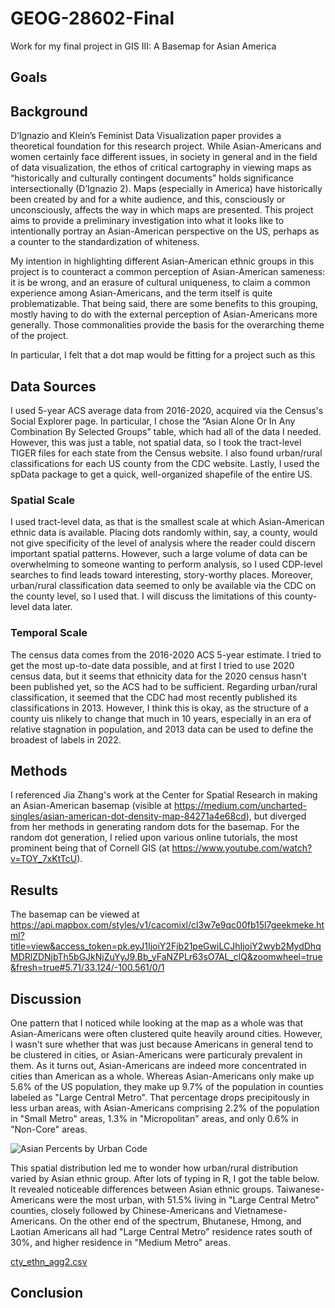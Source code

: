 # GEOG-28602-Final
Work for my final project in GIS III: A Basemap for Asian America

## Goals


## Background
D’Ignazio and Klein’s Feminist Data Visualization paper provides a theoretical foundation for this research project. While Asian-Americans and women certainly face different issues, in society in general and in the field of data visualization, the ethos of critical cartography in viewing maps as “historically and culturally contingent documents” holds significance intersectionally (D’Ignazio 2). Maps (especially in America) have historically been created by and for a white audience, and this, consciously or unconsciously, affects the way in which maps are presented. This project aims to provide a preliminary investigation into what it looks like to intentionally portray an Asian-American perspective on the US, perhaps as a counter to the standardization of whiteness.

My intention in highlighting different Asian-American ethnic groups in this project is to counteract a common perception of Asian-American sameness: it is be wrong, and an erasure of cultural uniqueness, to claim a common experience among Asian-Americans, and the term itself is quite problematizable. That being said, there are some benefits to this grouping, mostly having to do with the external perception of Asian-Americans more generally. Those commonalities provide the basis for the overarching theme of the project.

In particular, I felt that a dot map would be fitting for a project such as this

## Data Sources
I used 5-year ACS average data from 2016-2020, acquired via the Census's Social Explorer page. In particular, I chose the “Asian Alone Or In Any Combination By Selected Groups” table, which had all of the data I needed. However, this was just a table, not spatial data, so I took the tract-level TIGER files for each state from the Census website. I also found urban/rural classifications for each US county from the CDC website. Lastly, I used the spData package to get a quick, well-organized shapefile of the entire US.

### Spatial Scale
I used tract-level data, as that is the smallest scale at which Asian-American ethnic data is available. Placing dots randomly within, say, a county, would not give specificity of the level of analysis where the reader could discern important spatial patterns. However, such a large volume of data can be overwhelming to someone wanting to perform analysis, so I used CDP-level searches to find leads toward interesting, story-worthy places. Moreover, urban/rural classification data seemed to only be available via the CDC on the county level, so I used that. I will discuss the limitations of this county-level data later.

### Temporal Scale
The census data comes from the 2016-2020 ACS 5-year estimate. I tried to get the most up-to-date data possible, and at first I tried to use 2020 census data, but it seems that ethnicity data for the 2020 census hasn't been published yet, so the ACS had to be sufficient. Regarding urban/rural classification, it seemed that the CDC had most recently published its classifications in 2013. However, I think this is okay, as the structure of a county uis nlikely to change that much in 10 years, especially in an era of relative stagnation in population, and 2013 data can be used to define the broadest of labels in 2022.

## Methods
I referenced Jia Zhang's work at the Center for Spatial Research in making an Asian-American basemap (visible at https://medium.com/uncharted-singles/asian-american-dot-density-map-84271a4e68cd), but diverged from her methods in generating random dots for the basemap. For the random dot generation, I relied upon various online tutorials, the most prominent being that of Cornell GIS (at https://www.youtube.com/watch?v=TOY_7xKtTcU).

## Results
The basemap can be viewed at https://api.mapbox.com/styles/v1/cacomixl/cl3w7e9qc00fb15l7geekmeke.html?title=view&access_token=pk.eyJ1IjoiY2Fjb21peGwiLCJhIjoiY2wyb2MydDhqMDRlZDNjbTh5bGJkNjZuYyJ9.Bb_yFaNZPLr63sO7AL_clQ&zoomwheel=true&fresh=true#5.71/33.124/-100.561/0/1


## Discussion
One pattern that I noticed while looking at the map as a whole was that Asian-Americans were often clustered quite heavily around cities. However, I wasn't sure whether that was just because Americans in general tend to be clustered in cities, or Asian-Americans were particuraly prevalent in them. As it turns out, Asian-Americans are indeed more concentrated in cities than American as a whole. Whereas Asian-Americans only make up 5.6% of the US population, they make up 9.7% of the population in counties labeled as "Large Central Metro". That percentage drops precipitously in less urban areas, with Asian-Americans comprising 2.2% of the population in "Small Metro" areas, 1.3% in "Micropolitan" areas, and only 0.6% in "Non-Core" areas.

![Asian Percents by Urban Code](https://user-images.githubusercontent.com/104388190/171604802-0c5d8163-d1ae-4694-916b-f1e437f59126.jpg)

This spatial distribution led me to wonder how urban/rural distribution varied by Asian ethnic group. After lots of typing in R, I got the table below. It revealed noticeable differences between Asian ethnic groups. Taiwanese-Americans were the most urban, with 51.5% living in "Large Central Metro" counties, closely followed by Chinese-Americans and Vietnamese-Americans. On the other end of the spectrum, Bhutanese, Hmong, and Laotian Americans all had "Large Central Metro" residence rates south of 30%, and higher residence in "Medium Metro" areas.

[cty_ethn_agg2.csv](https://github.com/cacomixl/GEOG-28602-Final/files/8822762/cty_ethn_agg2.csv)


## Conclusion
